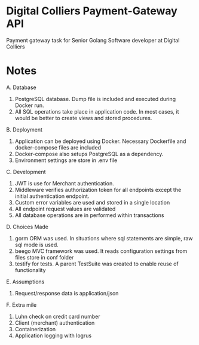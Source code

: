 # Digital Colliers Payment-Gateway API
Payment gateway task for Senior Golang Software developer at Digital Colliers

# Notes
A. Database
1. PostgreSQL database. Dump file is included and executed during Docker run.
2. All SQL operations take place in application code. In most cases, it would be better to create views and stored procedures.

B. Deployment
1. Application can be deployed using Docker. Necessary Dockerfile and docker-compose files are included
2. Docker-compose also setups PostgreSQL as a dependency.
3. Environment settings are store in .env file

C. Development
1. JWT is use for Merchant authentication.
2. Middleware verifies authorization token for all endpoints except the initial authentication endpoint.
3. Custom error variables are used and stored in a single location
4. All endpoint request values are validated
5. All database operations are in performed within transactions

D. Choices Made
1. gorm ORM was used. In situations where sql statements are simple, raw sql mode is used.
2. beego MVC framework was used. It reads configuration settings from files store in conf folder
3. testify for tests. A parent TestSuite was created to enable reuse of functionality

E. Assumptions
1. Request/response data is application/json

F. Extra mile
1. Luhn check on credit card number
2. Client (merchant) authentication
3. Containerization
4. Application logging with logrus
